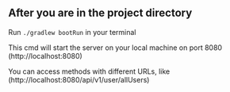 ## After you are in the project directory ##

Run `./gradlew bootRun` in your terminal

This cmd will start the server on your local machine on port 8080 (http://localhost:8080)

You can access methods with different URLs, like (http://localhost:8080/api/v1/user/allUsers)
